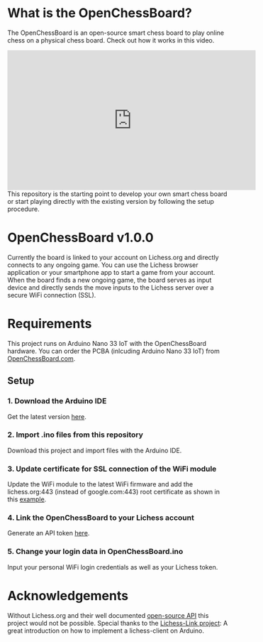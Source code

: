 # What is the OpenChessBoard?
The OpenChessBoard is an open-source smart chess board to play online chess on a physical chess board. 
Check out how it works in this video.
<iframe width="560" height="315" src="https://www.youtube.com/embed/PFouUxKJOSc" title="YouTube video player" frameborder="0" allow="accelerometer; autoplay; clipboard-write; encrypted-media; gyroscope; picture-in-picture" allowfullscreen></iframe>
This repository is the starting point to develop your own smart chess board or start playing directly with the existing version by following the setup procedure.

# OpenChessBoard v1.0.0
Currently the board is linked to your account on Lichess.org and directly connects to any ongoing game. You can use the Lichess browser application or your smartphone app to start a game from your account. When the board finds a new ongoing game, the board serves as input device and directly sends the move inputs to the Lichess server over a secure WiFi connection (SSL).

# Requirements
This project runs on Arduino Nano 33 IoT with the OpenChessBoard hardware. You can order the PCBA (inlcuding Arduino Nano 33 IoT) from [OpenChessBoard.com](http://openchessboard.com/).

## Setup
### 1. Download the Arduino IDE
Get the latest version [here](https://www.arduino.cc/en/software).
### 2. Import .ino files from this repository
Download this project and import files with the Arduino IDE.
### 3. Update certificate for SSL connection of the WiFi module
Update the WiFi module to the latest WiFi firmware and add the lichess.org:443 (instead of google.com:443) root certificate as shown in this [example](https://support.arduino.cc/hc/en-us/articles/360016119219-How-to-add-certificates-to-Wifi-Nina-Wifi-101-Modules-).
### 4. Link the OpenChessBoard to your Lichess account
Generate an API token [here](https://lichess.org/account/oauth/token).
### 5. Change your login data in OpenChessBoard.ino
Input your personal WiFi login credentials as well as your Lichess token.

# Acknowledgements
Without Lichess.org and their well documented [open-source API](https://lichess.org/api) this project would not be possible.
Special thanks to the [Lichess-Link project](https://github.com/Kzra/Lichess-Link): A great introduction on how to implement a lichess-client on Arduino.

